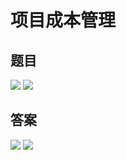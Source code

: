 # 项目成本管理
## 题目
![](../img/ques/7-1.png)
![](../img/ques/7-2.png)
## 答案
![](../img/ques/7-1_.png)
![](../img/ques/7-2_.png)